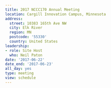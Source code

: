 ```yaml
---
title: 2017 NCCC170 Annual Meeting
location: Cargill Innovation Campus, Minnesota
address:
  street: 10383 165th Ave NW
  city: Elk River
  region: MN
  postcode: '55330'
  country: United States
leadership:
- role: Site Host
  who: Neil Paton
date: '2017-06-22'
date_end: '2017-06-23'
all_day: yes
type: meeting
view: schedule
---
```

